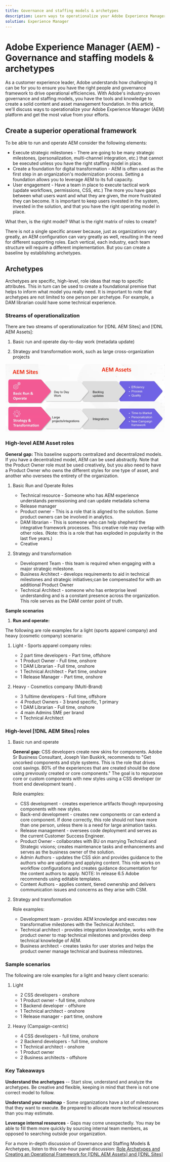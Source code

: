 ```yaml
---
title: Governance and staffing models & archetypes
description: Learn ways to operationalize your Adobe Experience Manager (AEM) platform and get the most value from your efforts.
solution: Experience Manager
---
```

# Adobe Experience Manager (AEM) - Governance and staffing models & archetypes

As a customer experience leader, Adobe understands how challenging it can be for you to ensure you have the right people and governance framework to drive operational efficiencies. With Adobe's industry-proven governance and staffing models, you have the tools and knowledge to create a solid content and asset management foundation. In this article, we'll discuss ways to operationalize your Adobe Experience Manager (AEM) platform and get the most value from your efforts.

## Create a superior operational framework

To be able to run and operate AEM consider the following elements:

* Execute strategic milestones - There are going to be many strategic milestones, (personalization, multi-channel integration, etc.) that cannot be executed unless you have the right staffing model in place.
* Create a foundation for digital transformation - AEM is often used as the first step in an organization's modernization process. Setting a foundation allows you to leverage AEM to its full capacity.
* User engagement - Have a team in place to execute tactical work (update workflows, permissions, CSS, etc.) The more you have gaps between what users want and what they are given, the more frustrated they can become. It is important to keep users invested in the system, invested in the solution, and that you have the right operating model in place.

What then, is the right model? What is the right matrix of roles to create?

There is not a single specific answer because, just as organizations vary greatly, an AEM configuration can vary greatly as well, resulting in the need for different supporting roles. Each vertical, each industry, each team structure will require a different implementation. But you can create a baseline by establishing archetypes.

## Archetypes

Archetypes are specific, high-level, role ideas that map to specific attributes. This in turn can be used to create a foundational premise that helps to inform what model you really need. It is important to note that archetypes are not limited to one person per archetype. For example, a DAM librarian could have some technical experience.

### Streams of operationalization

There are two streams of operationalization for [!DNL AEM Sites] and [!DNL AEM Assets]:

1. Basic run and operate day-to-day work (metadata update)

1. Strategy and transformation work, such as large cross-organization projects

![streams of operationalization](assets/streams-of-operationalization.png)

### High-level AEM Asset roles

**General gap:** This baseline supports centralized and decentralized models. If you have a decentralized model, AEM can be used abstractly. Note that the Product Owner role must be used creatively, but you also need to have a Product Owner who owns the different styles for one type of asset, and another who oversees the entirety of the organization.

1. Basic Run and Operate Roles

   * Technical resource - Someone who has AEM experience understands permissioning and can update metadata schema
   * Release manager
   * Product owner - This is a role that is aligned to the solution. Some product owners can be involved in analytics.
   * DAM librarian - This is someone who can help shepherd the integrative framework processes. This creative role may overlap with other roles. (Note: this is a role that has exploded in popularity in the last five years.)
   * Creative

1. Strategy and transformation

   * Development Team - this team is required when engaging with a major strategic milestone.
   * Business Architect - develops requirements to aid in technical milestones and strategic initiatives;can be compensated for with an additional Product Owner
   * Technical Architect - someone who has enterprise level understanding and is a constant presence across the organization. This role serves as the DAM center point of truth.

**Sample scenarios**

1. **Run and operate:**

The following are role examples for a light (sports apparel company) and heavy (cosmetic company) scenario:

1. Light - Sports apparel company roles:

   * 2 part time developers - Part time, offshore
   * 1 Product Owner - Full time, onshore
   * 1 DAM Librarian - Full time, onshore
   * 1 Technical Architect - Part time, onshore
   * 1 Release Manager - Part time, onshore

1. Heavy - Cosmetics company (Multi-Brand)

   * 3 fulltime developers - Full time, offshore
   * 4 Product Owners - 3 brand specific, 1 primary
   * 1 DAM Librarian - Full time, onshore
   * 4 main Admins SME per brand
   * 1 Technical Architect

### High-level [!DNL AEM Sites] roles

1. Basic run and operate

    **General gap:** CSS developers create new skins for components. Adobe Sr Business Consultant, Joseph Van Buskirk, recommends to &quot;Get uncorked components and style systems. This is the role that drives cost savings. 80% of the experiences that are created should be done using previously created or core components.&quot; The goal is to repurpose core or custom components with new styles using a CSS developer (or front end development team) .

    Role examples:

    * CSS development - creates experience artifacts though repurposing components with new styles.
    * Back-end development - creates new components or can extend a core component. If done correctly, this role should not have more than one person, unless there is a need for large animation tasks.
    * Release management - oversees code deployment and serves as the current Customer Success Engineer.
    * Product Owner - collaborates with BU on marrying Technical and Strategic visions; creates maintenance tasks and enhancements and serves as the business owner of the solution.
    * Admin Authors - updates the CSS skin and provides guidance to the authors who are updating and applying content. This role works on workflow configurations and creates guidance documentation for the content authors to apply. NOTE: In release 6.5 Adobe recommends using editable templates.
    * Content Authors - applies content, tiered ownership and delivers communication issues and concerns as they arise with CSM.

1. Strategy and transformation

   Role examples:

   * Development team - provides AEM knowledge and executes new transformative milestones with the Technical Architect.
   * Technical architect - provides integration knowledge, works with the product owner to map technical milestones and provides deep technical knowledge of AEM.
   * Business architect - creates tasks for user stories and helps the product owner manage technical and business milestones.

### Sample scenarios

The following are role examples for a light and heavy client scenario:

1. Light

   * 2 CSS developers - onshore
   * 1 Product owner - full time, onshore
   * 1 Backend developer - offshore
   * 1 Technical architect - onshore
   * 1 Release manager - part time, onshore

1. Heavy (Campaign-centric)

   * 4 CSS developers - full time, onshore
   * 2 Backend developers - full time, onshore
   * 1 Technical architect - onshore
   * 1 Product owner
   * 2 Business architects - offshore

### Key Takeaways

**Understand the archetypes** -- Start slow, understand and analyze the archetypes. Be creative and flexible, keeping in mind that there is not one correct model to follow.

**Understand your roadmap** - Some organizations have a lot of milestones that they want to execute. Be prepared to allocate more technical resources than you may estimate.

**Leverage internal resources** - Gaps may come unexpectedly. You may be able to fill them more quickly by sourcing internal team members, as opposed to searching outside your organization.

For a more in-depth discussion of Governance and Staffing Models &amp; Archetypes, listen to this one-hour panel discussion: [Role Archetypes and Creating an Operational Framework for [!DNL AEM Assets] and [!DNL Sites]](https://adobecustomersuccess.adobeconnect.com/p8ml5nmy0758mp4/)